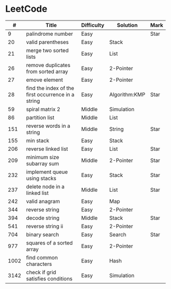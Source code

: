 # LeetCode

| #    | Title                                              | Difficulty | Solution      | Mark |
| ---- | -------------------------------------------------- | ---------- | ------------- | ---- |
| 9    | palindrome number                                  | Easy       |               | Star |
| 20   | valid parentheses                                  | Easy       | Stack         |      |
| 21   | merge two sorted lists                             | Easy       | List          |      |
| 26   | remove duplicates from sorted array                | Easy       | 2-Pointer     |      |
| 27   | emove element                                      | Easy       | 2-Pointer     |      |
| 28   | find the index of the first occurrence in a string | Easy       | Algorithm:KMP | Star |
| 59   | spiral matrix 2                                    | Middle     | Simulation    |      |
| 86   | partition list                                     | Middle     | List          |      |
| 151  | reverse words in a string                          | Middle     | String        | Star |
| 155  | min stack                                          | Easy       | Stack         |      |
| 206  | reverse linked list                                | Easy       | List          | Star |
| 209  | minimum size subarray sum                          | Middle     | 2-Pointer     | Star |
| 232  | implement queue using stacks                       | Easy       | Stack         | Star |
| 237  | delete node in a linked list                       | Middle     | List          | Star |
| 242  | valid anagram                                      | Easy       | Map           |      |
| 344  | reverse string                                     | Easy       | 2-Pointer     |      |
| 394  | decode string                                      | Middle     | Stack         | Star |
| 541  | reverse string ii                                  | Easy       | 2-Pointer     |      |
| 704  | binary search                                      | Easy       | Search        | Star |
| 977  | squares of a sorted array                          | Easy       | 2-Pointer     |      |
| 1002 | find common characters                             | Easy       | Hash          |      |
| 3142 | check if grid satisfies conditions                 | Easy       | Simulation    |      |
